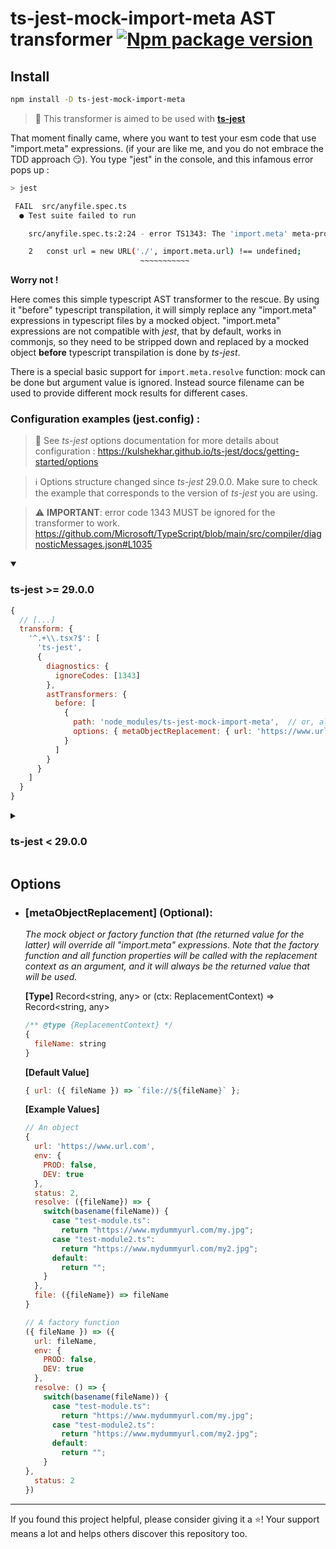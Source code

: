 # ts-jest-mock-import-meta AST transformer [![Npm package version](https://badgen.net/npm/v/ts-jest-mock-import-meta)](https://npmjs.com/package/ts-jest-mock-import-meta)

## Install
```bash
npm install -D ts-jest-mock-import-meta
```
>:green_book: This transformer is aimed to be used with [**ts-jest**](https://github.com/kulshekhar/ts-jest)

That moment finally came, where you want to test your esm code that use "import.meta" expressions. (if your are like me, and you do not embrace the TDD approach  :smirk:). You type "jest" in the console, and this infamous error pops up :
````bash
> jest

 FAIL  src/anyfile.spec.ts
  ● Test suite failed to run

    src/anyfile.spec.ts:2:24 - error TS1343: The 'import.meta' meta-property is only allowed when the '--module' option is 'es2020', 'esnext', or 'system'.

    2   const url = new URL('./', import.meta.url) !== undefined;
                             ~~~~~~~~~~~
````
**Worry not !**

Here comes this simple typescript AST transformer to the rescue. 
By using it "before" typescript transpilation, it will simply replace any "import.meta" expressions in typescript files by a mocked object.
"import.meta" expressions are not compatible with *jest*, that by default, works in commonjs, so they need to be stripped down and replaced by a mocked object **before** typescript transpilation is done by *ts-jest*.

There is a special basic support for `import.meta.resolve` function: mock can be done but argument value
is ignored. Instead source filename can be used to provide different mock results for different cases.

 ### Configuration examples (**jest.config**) :
> 📘 See *ts-jest* options documentation for more details about configuration  : https://kulshekhar.github.io/ts-jest/docs/getting-started/options

> ℹ️ Options structure changed since *ts-jest* 29.0.0. Make sure to check the example that corresponds to the version of *ts-jest* you are using.

> ⚠️ **IMPORTANT**: error code 1343 MUST be ignored for the transformer to work.
> https://github.com/Microsoft/TypeScript/blob/main/src/compiler/diagnosticMessages.json#L1035

<details open>
 <summary><h3>ts-jest >= 29.0.0</h3></summary>
 
```javascript
{
  // [...]
  transform: {
    '^.+\\.tsx?$': [
      'ts-jest',
      {
        diagnostics: {
          ignoreCodes: [1343]
        },
        astTransformers: {
          before: [
            {
              path: 'node_modules/ts-jest-mock-import-meta',  // or, alternatively, 'ts-jest-mock-import-meta' directly, without node_modules.
              options: { metaObjectReplacement: { url: 'https://www.url.com' } }
            }
          ]
        }
      }
    ]
  }
}
```
</details>

<details>
 <summary><h3>ts-jest < 29.0.0</h3></summary>

```javascript
{
  // [...]
  globals: {
    'ts-jest': {
      diagnostics: {
        ignoreCodes: [1343]
      },
      astTransformers: {
        before: [
          {
            path: 'node_modules/ts-jest-mock-import-meta',  // or, alternatively, 'ts-jest-mock-import-meta' directly, without node_modules.
            options: { metaObjectReplacement: { url: 'https://www.url.com' } }
          }
        ]
      }
    }
  }
}
```
</details>

## Options

- ### [metaObjectReplacement] (Optional):
  *The mock object or factory function that (the returned value for the latter) will override all "import.meta" expressions. Note that the factory function and all function properties will be called with the replacement context as an argument, and it will always be the returned value that will be used.*

    **[Type]** Record<string, any> or (ctx: ReplacementContext) => Record<string, any>

    ````javascript
    /** @type {ReplacementContext} */
    { 
      fileName: string 
    }
    ````

  **[Default Value]**
  ````javascript
  { url: ({ fileName }) => `file://${fileName}` };
  ````

    **[Example Values]**
    ````javascript
    // An object
    {
      url: 'https://www.url.com',
      env: {
        PROD: false,
        DEV: true
      },
      status: 2,
      resolve: ({fileName}) => {
        switch(basename(fileName)) {
          case "test-module.ts":
            return "https://www.mydummyurl.com/my.jpg";
          case "test-module2.ts":
            return "https://www.mydummyurl.com/my2.jpg";
          default:
            return "";
        }
      },
      file: ({fileName}) => fileName
    }
  ````
  ````javascript
  // A factory function
  ({ fileName }) => ({
    url: fileName,
    env: {
      PROD: false,
      DEV: true
    },
    resolve: () => {
      switch(basename(fileName)) {
        case "test-module.ts":
          return "https://www.mydummyurl.com/my.jpg";
        case "test-module2.ts":
          return "https://www.mydummyurl.com/my2.jpg";
        default:
          return "";
      }
  },
    status: 2
  })
  ````
___

If you found this project helpful, please consider giving it a ⭐! Your support means a lot and helps others discover this repository too.